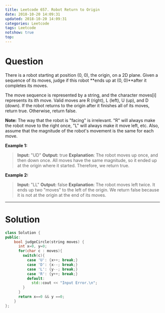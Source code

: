 ```yaml
---
title: Leetcode 657. Robot Return to Origin
date: 2018-10-20 14:09:31
updated: 2018-10-20 14:09:31
categories: Leetcode
tags: Leetcode
notshow: true
top:
---
```


# Question


There is a robot starting at position (0, 0), the origin, on a 2D plane. Given a sequence of its moves, judge if this robot  **ends up at (0, 0)**after it completes its moves.

The move sequence is represented by a string, and the character moves[i] represents its ith move. Valid moves are R (right), L (left), U (up), and D (down). If the robot returns to the origin after it finishes all of its moves, return true. Otherwise, return false.

**Note:** The way that the robot is "facing" is irrelevant. "R" will always make the robot move to the right once, "L" will always make it move left, etc. Also, assume that the magnitude of the robot's movement is the same for each move.

**Example 1:**

> **Input:** "UD"
> **Output:** true 
> **Explanation**: The robot moves up once, and then down once. All moves have the same magnitude, so it ended up at the origin where it started. Therefore, we return true.

**Example 2:**

> **Input:** "LL"
> **Output:** false
> **Explanation**: The robot moves left twice. It ends up two "moves" to the left of the origin. We return false because it is not at the origin at the end of its moves.

<!--more-->

---

# Solution

```cpp
class Solution {
public:
    bool judgeCircle(string moves) {
      int x=0, y=0;
      for(char c : moves){
        switch(c){
          case 'U': {x++; break;}
          case 'D': {x--; break;}
          case 'L': {y--; break;}
          case 'R': {y++; break;}
          default:
            std::cout << "Input Error.\n";
        }
      }
      return x==0 && y ==0;
    }
};
```
